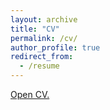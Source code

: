 ```yaml
---
layout: archive
title: "CV"
permalink: /cv/
author_profile: true
redirect_from:
  - /resume
---
```


<a href="srh-gst.github.io/files/gust_CV_June_22.pdf" target="_blank">Open CV.</a>
